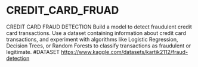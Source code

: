 # CREDIT_CARD_FRUAD
CREDIT CARD FRAUD DETECTION Build a model to detect fraudulent credit card transactions. Use a dataset containing information about credit card transactions, and experiment with algorithms like Logistic Regression, Decision Trees, or Random Forests to classify transactions as fraudulent or legitimate.
#DATASET
https://www.kaggle.com/datasets/kartik2112/fraud-detection
